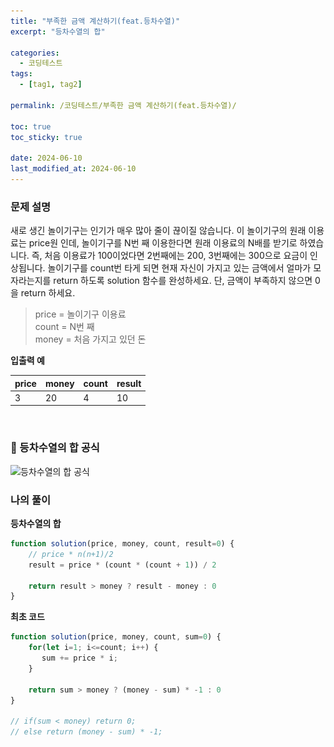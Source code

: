 ```yaml
---
title: "부족한 금액 계산하기(feat.등차수열)"
excerpt: "등차수열의 합"

categories:
  - 코딩테스트
tags:
  - [tag1, tag2]

permalink: /코딩테스트/부족한 금액 계산하기(feat.등차수열)/

toc: true
toc_sticky: true

date: 2024-06-10
last_modified_at: 2024-06-10
---
```


### 문제 설명
새로 생긴 놀이기구는 인기가 매우 많아 줄이 끊이질 않습니다. 이 놀이기구의 원래 이용료는 price원 인데, 놀이기구를 N번 째 이용한다면 원래 이용료의 N배를 받기로 하였습니다. 즉, 처음 이용료가 100이었다면 2번째에는 200, 3번째에는 300으로 요금이 인상됩니다.
놀이기구를 count번 타게 되면 현재 자신이 가지고 있는 금액에서 얼마가 모자라는지를 return 하도록 solution 함수를 완성하세요.
단, 금액이 부족하지 않으면 0을 return 하세요.

> price = 놀이기구 이용료<br>
count = N번 째<br>
money = 처음 가지고 있던 돈
> 

**입출력 예**

| price | money | count | result |
| --- | --- | --- | --- |
| 3 | 20 | 4 | 10 |

<br>

### 📘 등차수열의 합 공식
<img src="/assets/images/posts_img/코딩테스트/부족한_금액_계산하기.png" alt="등차수열의 합 공식" width="30%">

### 나의 풀이
**등차수열의 합**
```jsx
function solution(price, money, count, result=0) {    
    // price * n(n+1)/2
    result = price * (count * (count + 1)) / 2
    
    return result > money ? result - money : 0
}
```


**최초 코드**
```jsx
function solution(price, money, count, sum=0) {
    for(let i=1; i<=count; i++) {
       sum += price * i;
    }
    
    return sum > money ? (money - sum) * -1 : 0
}

// if(sum < money) return 0;
// else return (money - sum) * -1;
```